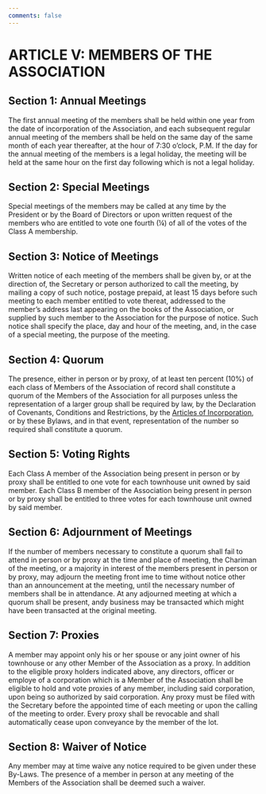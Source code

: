 ```yaml
---
comments: false
---
```


# ARTICLE V: MEMBERS OF THE ASSOCIATION

## Section 1: Annual Meetings
The first annual meeting of the members shall be held within one year from the date of incorporation of the Association, and each subsequent regular annual meeting of the members shall be held on the same day of the same month of each year thereafter, at the hour of 7:30 o’clock, P.M. If the day for the annual meeting of the members is a legal holiday, the meeting will be held at the same hour on the first day following which is not a legal holiday.

## Section 2: Special Meetings
Special meetings of the members may be called at any time by the President or by the Board of Directors or upon written request of the members who are entitled to vote one fourth (¼) of all of the votes of the Class A membership.

## Section 3: Notice of Meetings
Written notice of each meeting of the members shall be given by, or at the direction of, the Secretary or person authorized to call the meeting, by mailing a copy of such notice, postage prepaid, at least 15 days before such meeting to each member entitled to vote thereat, addressed to the member’s address last appearing on the books of the Association, or supplied by such member to the Association for the purpose of notice. Such notice shall specify the place, day and hour of the meeting, and, in the case of a special meeting, the purpose of the meeting.

## Section 4: Quorum
The presence, either in person or by proxy, of at least ten percent (10%) of each class of Members of the Association of record shall constitute a quorum of the Members of the Association for all purposes unless the representation of a larger group shall be required by law, by the Declaration of Covenants, Conditions and Restrictions, by the <a href="https://jongriffith.com/hoa/Articles%20of%20Incorporation/01-Introduction/" target="_blank">Articles of Incorporation</a>, or by these Bylaws, and in that event, representation of the number so required shall constitute a quorum.

## Section 5: Voting Rights
Each Class A member of the Association being present in person or by proxy shall be entitled to one vote for each townhouse unit owned by said member. Each Class B member of the Association being present in person or by proxy shall be entitled to three votes for each townhouse unit owned by said member.

## Section 6: Adjournment of Meetings
If the number of members necessary to constitute a quorum shall fail to attend in person or by proxy at the time and place of meeting, the Chariman of the meeting, or a majority in interest of the members present in person or by proxy, may adjourn the meeting front ime to time without notice other than an announcement at the meeting, until the necessary number of members shall be in attendance. At any adjourned meeting at which a quorum shall be present, andy business may be transacted which might have been transacted at the original meeting.

## Section 7: Proxies
A member may appoint only his or her spouse or any joint owner of his townhouse or any other Member of the Association as a proxy. In addition to the eligible proxy holders indicated above, any directors, officer or employe of a corporation which is a Member of the Association shall be eligible to hold and vote proxies of any member, including said corporation, upon being so authorized by said corporation. Any proxy must be filed with the Secretary before the appointed time of each meeting or upon the calling of the meeting to order. Every proxy shall be revocable and shall automatically cease upon conveyance by the member of the lot.

## Section 8: Waiver of Notice
Any member may at time waive any notice required to be given under these By-Laws. The presence of a member in person at any meeting of the Members of the Association shall be deemed such a waiver.